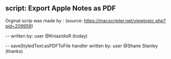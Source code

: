 ## script: Export Apple Notes as PDF

Orginal scrip was made by : (source: https://macscripter.net/viewtopic.php?pid=209959)

-- written by: user @KniazidisR (today)

-- saveStyledText:asPDFToFile handler written by: user @Shane Stanley (thanks)
